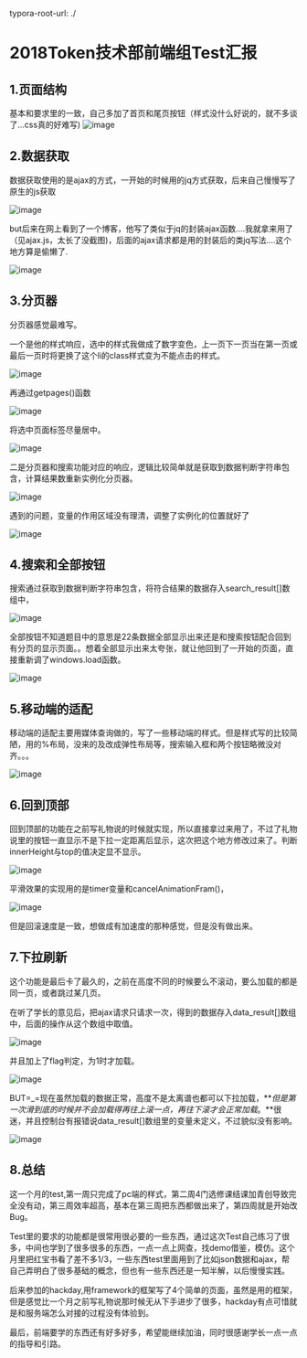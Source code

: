 typora-root-url: ./

# 2018Token技术部前端组Test汇报

## 1.页面结构

基本和要求里的一致，自己多加了首页和尾页按钮（样式没什么好说的，就不多谈了...css真的好难写)
![image](https://github.com/827752806/Codelover/blob/linwang/movie/README_img/页面结构.png)
      

## 2.数据获取

数据获取使用的是ajax的方式，一开始的时候用的jq方式获取，后来自己慢慢写了原生的js获取

![image](https://github.com/827752806/Codelover/blob/linwang/movie/README_img/数据获取1.png)

but后来在网上看到了一个博客，他写了类似于jq的封装ajax函数....我就拿来用了（见ajax.js，太长了没截图)，后面的ajax请求都是用的封装后的类jq写法....这个地方算是偷懒了.

![image](https://github.com/827752806/Codelover/blob/linwang/movie/README_img/数据获取2.png)

## 3.分页器

分页器感觉最难写。

一个是他的样式响应，选中的样式我做成了数字变色，上一页下一页当在第一页或最后一页时将更换了这个li的class样式变为不能点击的样式。

![image](https://github.com/827752806/Codelover/blob/linwang/movie/README_img/分页3.jpg)

再通过getpages()函数

![image](https://github.com/827752806/Codelover/blob/linwang/movie/README_img/分页1.jpg)

将选中页面标签尽量居中。

![image](https://github.com/827752806/Codelover/blob/linwang/movie/README_img/分页2.png)

二是分页器和搜索功能对应的响应，逻辑比较简单就是获取到数据判断字符串包含，计算结果数重新实例化分页器。

![image](https://github.com/827752806/Codelover/blob/linwang/movie/README_img/分页4.jpg)

遇到的问题，变量的作用区域没有理清，调整了实例化的位置就好了

![image](https://github.com/827752806/Codelover/blob/linwang/movie/README_img/分页5.png)

## 4.搜索和全部按钮

搜索通过获取到数据判断字符串包含，将符合结果的数据存入search_result[]数组中，

![image](https://github.com/827752806/Codelover/blob/linwang/movie/README_img/按钮1.png)

全部按钮不知道题目中的意思是22条数据全部显示出来还是和搜索按钮配合回到有分页的显示页面。。想着全部显示出来太夸张，就让他回到了一开始的页面，直接重新调了windows.load函数。

![image](https://github.com/827752806/Codelover/blob/linwang/movie/README_img/按钮2.png)

## 5.移动端的适配

移动端的适配主要用媒体查询做的，写了一些移动端的样式。但是样式写的比较简陋，用的%布局，没来的及改成弹性布局等，搜索输入框和两个按钮略微没对齐。。。

![image](https://github.com/827752806/Codelover/blob/linwang/movie/README_img/移动端1.png)

## 6.回到顶部

回到顶部的功能在之前写礼物说的时候就实现，所以直接拿过来用了，不过了礼物说里的按钮一直显示不是下拉一定距离后显示，这次把这个地方修改过来了。判断innerHeight与top的值决定显不显示。

![image](https://github.com/827752806/Codelover/blob/linwang/movie/README_img/顶部1.png)

平滑效果的实现用的是timer变量和cancelAnimationFram()，

![image](https://github.com/827752806/Codelover/blob/linwang/movie/README_img/顶部2.png)

但是回滚速度是一致，想做成有加速度的那种感觉，但是没有做出来。

## 7.下拉刷新

这个功能是最后卡了最久的，之前在高度不同的时候要么不滚动，要么加载的都是同一页，或者跳过某几页。

在听了学长的意见后，把ajax请求只请求一次，得到的数据存入data_result[]数组中，后面的操作从这个数组中取值。

![image](https://github.com/827752806/Codelover/blob/linwang/movie/README_img/下拉1.png)

并且加上了flag判定，为1时才加载。

![image](https://github.com/827752806/Codelover/blob/linwang/movie/README_img/下拉2.png)

BUT=_=现在虽然加载的数据正常，高度不是太离谱也都可以下拉加载，***但是第一次滑到底的时候并不会加载得再往上滚一点，再往下滚才会正常加载*。**很迷，并且控制台有报错说data_result[]数组里的变量未定义，不过貌似没有影响。

![image](https://github.com/827752806/Codelover/blob/linwang/movie/README_img/下拉3.png)

## 8.总结

这一个月的test,第一周只完成了pc端的样式，第二周4门选修课结课加青创导致完全没有动，第三周效率超高，基本在第三周把东西都做出来了，第四周就是开始改Bug。

Test里的要求的功能都是很常用很必要的一些东西，通过这次Test自己练习了很多，中间也学到了很多很多的东西，一点一点上网查，找demo借鉴，模仿。这个月里把红宝书看了差不多1/3，一些东西test里面用到了比如json数据和ajax，帮自己弄明白了很多基础的概念，但也有一些东西还是一知半解，以后慢慢实践。

后来参加的hackday,用framework的框架写了4个简单的页面，虽然是用的框架，但是感觉比一个月之前写礼物说那时候无从下手进步了很多，hackday有点可惜就是和服务端怎么对接的过程没有体验到。

最后，前端要学的东西还有好多好多，希望能继续加油，同时很感谢学长一点一点的指导和引路。